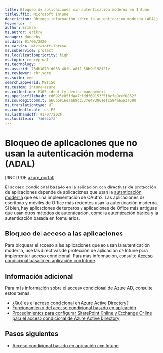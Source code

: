 ```yaml
---
title: Bloqueo de aplicaciones sin autenticación moderna en Intune
titleSuffix: Microsoft Intune
description: Obtenga información sobre la autenticación moderna (ADAL) y de aplicaciones con Microsoft Intune.
keywords: ''
author: Erikre
ms.author: erikre
manager: dougeby
ms.date: 01/06/2020
ms.service: microsoft-intune
ms.subservice: protect
ms.localizationpriority: high
ms.topic: conceptual
ms.technology: ''
ms.assetid: 73db3070-d033-40fb-a8f1-58b9d198021e
ms.reviewer: chrisgre
ms.suite: ems
search.appverid: MET150
ms.custom: intune-azure
ms.collection: M365-identity-device-management
ms.openlocfilehash: cd6925e85fdaa7dfddf69153f5fbcfe9cef0852f
ms.sourcegitcommit: a66b5916eaab9cb537e483064efc584a6a63a390
ms.translationtype: HT
ms.contentlocale: es-ES
ms.lasthandoff: 01/07/2020
ms.locfileid: "75692272"
---
```

# <a name="block-apps-that-dont-use-modern-authentication-adal"></a>Bloqueo de aplicaciones que no usan la autenticación moderna (ADAL)

[!INCLUDE [azure_portal](../includes/azure_portal.md)]

El acceso condicional basado en la aplicación con directivas de protección de aplicaciones depende de aplicaciones que usan la [autenticación moderna](https://support.office.com/article/Using-Office-365-modern-authentication-with-Office-clients-776c0036-66fd-41cb-8928-5495c0f9168a) que es una implementación de OAuth2. Las aplicaciones de escritorio y móviles de Office más recientes usan la autenticación moderna. Si bien, hay aplicaciones de terceros y aplicaciones de Office más antiguas que usan otros métodos de autenticación, como la autenticación básica y la autenticación basada en formularios.

## <a name="block-access-to-apps"></a>Bloqueo del acceso a las aplicaciones

Para bloquear el acceso a las aplicaciones que no usan la autenticación moderna, use las directivas de protección de aplicación de Intune para implementar acceso condicional. Para más información, consulte [Acceso condicional basado en aplicación con Intune](app-based-conditional-access-intune.md).

## <a name="additional-information"></a>Información adicional

Para más información sobre el acceso condicional de Azure AD, consulte estos temas:
- [¿Qué es el acceso condicional en Azure Active Directory?](https://docs.microsoft.com/azure/active-directory/conditional-access/overview)
- [Funcionamiento del acceso condicional basado en aplicación](app-based-conditional-access-intune.md#how-app-based-conditional-access-works)
- [Procedimientos para configurar SharePoint Online y Exchange Online para el acceso condicional de Azure Active Directory](https://docs.microsoft.com/azure/active-directory/conditional-access/conditional-access-for-exo-and-spo)

## <a name="next-steps"></a>Pasos siguientes

- [Acceso condicional basado en aplicación con Intune](app-based-conditional-access-intune.md)
